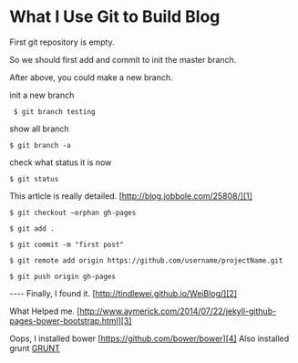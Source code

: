 # What I Use Git to Build Blog

First git repository is empty.

So we should first add and commit to init the master branch.

After above, you could make a new branch.

init a new branch

` $ git branch testing`

show all branch

` $ git branch -a `

check what status it is now

` $ git status `

This article is really detailed.
[http://blog.jobbole.com/25808/][1]

` $ git checkout —orphan gh-pages `

` $ git add . `

` $ git commit -m "first post" `  

` $ git remote add origin https://github.com/username/projectName.git `

` $ git push origin gh-pages `

---- Finally, I found it.
[http://tindlewei.github.io/WeiBlog/][2]

What Helped me. 
[http://www.aymerick.com/2014/07/22/jekyll-github-pages-bower-bootstrap.html][3]

Oops, I installed bower [https://github.com/bower/bower][4]
Also installed grunt [GRUNT][5]

[1]:	http://blog.jobbole.com/25808/
[2]:	http://tindlewei.github.io/WeiBlog/
[3]:	http://www.aymerick.com/2014/07/22/jekyll-github-pages-bower-bootstrap.html
[4]:	https://github.com/bower/bower
[5]:	http://gruntjs.com/